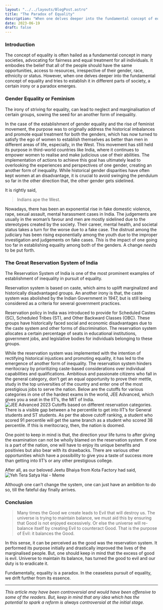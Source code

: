 ```yaml
---
layout: "../../layouts/BlogPost.astro"
title: "The Paradox of Equality"
description: "When one delves deeper into the fundamental concept of equality and tries to establish it in different parts of society, a certain irony or a paradox emerges."
date: 2023-06-19
draft: false
---
```


### Introduction

The concept of equality is often hailed as a fundamental concept in many societies, advocating for fairness and equal treatment for all individuals. 
It embodies the belief that all of the people should have the same opportunities, access to resources, irrespective of their gender, race, ethnicity or status.
However, when one delves deeper into the fundamental concept of equality and tries to establish it in different parts of society, a certain irony or a paradox emerges.

### Gender Equality or Feminism

The irony of striving for equality, can lead to neglect and marginalisation of certain groups, sowing the seed for an another form of inequality.

In the case of the establishment of gender equality and the rise of feminist movement, the purpose was to originally address the historical imbalances and promote equal treatment for both the genders, which has now turned to satisfy the ego of women to establish themselves as better than men in different areas of life, especially, in the West. This movement has still held its purpose in third-world countries like India, where it continues to empower women to realise and make judicious use of their abilities. The implementation of actions to achieve this goal has ultimately lead to overlooking the experiences and perspectives of one gender, creating an another form of inequality. While historical gender disparities have often kept women at an disadvantage, it is crucial to avoid swinging the pendulum so far in the other direction that, the other gender gets sidelined.

It is rightly said,
> Indians ape the West.

Nowadays, there has been an exponential rise in fake domestic violence, rape, sexual assault, mental harassment cases in India. The judgements are usually in the woman’s favour and men are mostly sidelined due to the stereotypes created by the society. Their career, mental health, and societal status takes a turn for the worse due to a fake case. The distrust among the judiciary has been rising exponentially among the youth due to the improper investigation and judgements on fake cases. *This* is the impact of one going too far in establishing equality among both of the genders. A change *needs* to be put forth. 

### The Great Reservation System of India

The Reservation System of India is one of the most prominent examples of establishment of inequality in pursuit of equality.

Reservation system is based on caste, which aims to uplift marginalized and historically disadvantaged groups. An another irony is that, the caste system was abolished by the Indian Government in 1947, but is still being considered as a criteria for several government practices. 

Reservation policy in India was introduced to provide for Scheduled Castes (SC), Scheduled Tribes (ST), and Other Backward Classes (OBC). These groups have historically faced social and economic disadvantages due to the caste system and other forms of discrimination. The reservation system allocates a certain percentage of seats in educational institutions, government jobs, and legislative bodies for individuals belonging to these groups.

While the reservation system was implemented with the intention of rectifying historical injustices and promoting equality, it has led to the emergence of another form of inequality. The reservation system hinders meritocracy by prioritizing caste-based considerations over individual capabilities and qualifications. Ambitious and passionate citizens who fall in the general category, don’t get an equal opportunity to prove their mettle, study in the top universities of the country and enter one of the most prestigious jobs to serve the nation. 
Below are the cutoffs for various categories in one of the hardest exams in the world, JEE Advanced, which gives you a seat in the IIT’s, the MIT of India. 
![JEE Advanced 2023 Cutoffs based on different reservation categories.](/images/the-paradox-of-equality/cutoffs.jpg)
There is a visible gap between a he percentile to get into IIT’s for General students and ST students. As per the above cutoff ranking, a student who scored 91 percentile will get the same branch as a student who scored 38 percentile. If this is meritocracy, then, the nation is doomed. 

One point to keep in mind is that, the direction your life turns to after giving the examination can not be wholly blamed on the reservation system. If one is a part of the nation, one will have to enjoy its unique benefits and positivies but also bear with its drawbacks. There are various other opportunities which have a possibility to give you a taste of success more than getting into IIT’s or any other prestigious college. 

After all, as our beloved Jeetu Bhaiya from Kota Factory had said, 
![Yeh Tera Satya Hai - Meme](/images/the-paradox-of-equality/jeetu-bhaiya-satya-meme.jpeg)

Although one can’t change the system, one can just have an ambition to do so, till the fateful day finally arrives. 

### Conclusion

> Many times the Good we create leads to Evil that will destroy us. The universe is trying to maintain balance, we must aid this by ensuring that    Good is not enjoyed excessively. Or else the universe will re-balance itself by creating Evil to counteract Good. That is the purpose of Evil: it balances the Good.

In this sense, it can be perceived as the good was the reservation system. It performed its purpose initially and drastically improved the lives of the marginalised people. But, one should keep in mind that the excess of good is evil. Universe to maintain its balance, has turned the good to evil and our duty is to eradicate it. 

Fundamentally, equality is a paradox. In the ceaseless pursuit of equality, we drift further from its essence.

---
*This article may have been controversial and would have been offensive to some of the readers. But, keep in mind that any idea which has the potential to spark a reform is always controversial at the initial stage.* 
